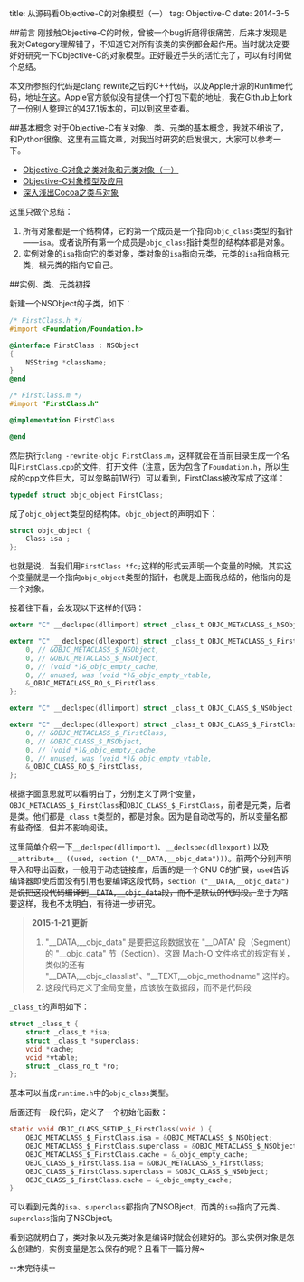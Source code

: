 title: 从源码看Objective-C的对象模型（一）
tag: Objective-C
date: 2014-3-5

##前言
刚接触Objective-C的时候，曾被一个bug折磨得很痛苦，后来才发现是我对Category理解错了，不知道它对所有该类的实例都会起作用。当时就决定要好好研究一下Objective-C的对象模型。正好最近手头的活忙完了，可以有时间做个总结。

本文所参照的代码是clang rewrite之后的C++代码，以及Apple开源的Runtime代码，地址[在这](http://www.opensource.apple.com/source/objc4/)。Apple官方貌似没有提供一个打包下载的地址，我在Github上fork了一份别人整理过的437.1版本的，可以到[这里](https://github.com/zqqf16/OBJC4-437.1-Runtime)查看。

##基本概念
对于Objective-C有关对象、类、元类的基本概念，我就不细说了，和Python很像。这里有三篇文章，对我当时研究的启发很大，大家可以参考一下。

* [Objective-C对象之类对象和元类对象（一）](http://blog.csdn.net/wzzvictory/article/details/8592492)
* [Objective-C对象模型及应用](http://blog.devtang.com/blog/2013/10/15/objective-c-object-model/)
* [深入浅出Cocoa之类与对象](http://www.cnblogs.com/kesalin/archive/2012/01/19/objc_class_object.html)

这里只做个总结：

1. 所有对象都是一个结构体，它的第一个成员是一个指向`objc_class`类型的指针——`isa`。或者说所有第一个成员是`objc_class`指针类型的结构体都是对象。
2. 实例对象的`isa`指向它的类对象，类对象的`isa`指向元类，元类的`isa`指向根元类，根元类的指向它自己。

##实例、类、元类初探

新建一个NSObject的子类，如下：

```objective-c
/* FirstClass.h */
#import <Foundation/Foundation.h>

@interface FirstClass : NSObject
{
    NSString *className;
}
@end

/* FirstClass.m */
#import "FirstClass.h"

@implementation FirstClass

@end
```

然后执行`clang -rewrite-objc FirstClass.m`，这样就会在当前目录生成一个名叫`FirstClass.cpp`的文件，打开文件（注意，因为包含了`Foundation.h`，所以生成的cpp文件巨大，可以忽略前1W行）可以看到，FirstClass被改写成了这样：
```c
typedef struct objc_object FirstClass;
```
成了`objc_object`类型的结构体。`objc_object`的声明如下：

```c
struct objc_object {
    Class isa ;
};
```

也就是说，当我们用`FirstClass *fc;`这样的形式去声明一个变量的时候，其实这个变量就是一个指向`objc_object`类型的指针，也就是上面我总结的，他指向的是一个对象。

接着往下看，会发现以下这样的代码：

```c
extern "C" __declspec(dllimport) struct _class_t OBJC_METACLASS_$_NSObject;

extern "C" __declspec(dllexport) struct _class_t OBJC_METACLASS_$_FirstClass __attribute__ ((used, section ("__DATA,__objc_data"))) = {
    0, // &OBJC_METACLASS_$_NSObject,
    0, // &OBJC_METACLASS_$_NSObject,
    0, // (void *)&_objc_empty_cache,
    0, // unused, was (void *)&_objc_empty_vtable,
    &_OBJC_METACLASS_RO_$_FirstClass,
};

extern "C" __declspec(dllimport) struct _class_t OBJC_CLASS_$_NSObject;

extern "C" __declspec(dllexport) struct _class_t OBJC_CLASS_$_FirstClass __attribute__ ((used, section ("__DATA,__objc_data"))) = {
    0, // &OBJC_METACLASS_$_FirstClass,
    0, // &OBJC_CLASS_$_NSObject,
    0, // (void *)&_objc_empty_cache,
    0, // unused, was (void *)&_objc_empty_vtable,
    &_OBJC_CLASS_RO_$_FirstClass,
};
```

根据字面意思就可以看明白了，分别定义了两个变量，`OBJC_METACLASS_$_FirstClass`和`OBJC_CLASS_$_FirstClass`，前者是元类，后者是类。他们都是`_class_t`类型的，都是对象。因为是自动改写的，所以变量名都有些奇怪，但并不影响阅读。

这里简单介绍一下`__declspec(dllimport)`、`__declspec(dllexport)` 以及 `__attribute__ ((used, section ("__DATA,__objc_data")))`。前两个分别声明导入和导出函数，一般用于动态链接库，后面的是一个GNU C的扩展，`used`告诉编译器即使后面没有引用也要编译这段代码，`section ("__DATA,__objc_data")`<s>是说把这段代码编译到`__DATA,__objc_data`段，而不是默认的代码段。</s>至于为啥要这样，我也不太明白，有待进一步研究。

> **2015-1-21 更新**
>
> 1. "\_\_DATA,\_\_objc_data" 是要把这段数据放在 "\_\_DATA" 段（Segment）的 "\_\_objc_data" 节（Section）。这跟 Mach-O 文件格式的规定有关，类似的还有 "\_\_DATA,\_\_objc_classlist"、"\_\_TEXT,\_\_objc_methodname" 这样的。
> 2. 这段代码定义了全局变量，应该放在数据段，而不是代码段

`_class_t`的声明如下：

```c
struct _class_t {
    struct _class_t *isa;
    struct _class_t *superclass;
    void *cache;
    void *vtable;
    struct _class_ro_t *ro;
};
```

基本可以当成`runtime.h`中的`objc_class`类型。

后面还有一段代码，定义了一个初始化函数：

```c
static void OBJC_CLASS_SETUP_$_FirstClass(void ) {
    OBJC_METACLASS_$_FirstClass.isa = &OBJC_METACLASS_$_NSObject;
    OBJC_METACLASS_$_FirstClass.superclass = &OBJC_METACLASS_$_NSObject;
    OBJC_METACLASS_$_FirstClass.cache = &_objc_empty_cache;
    OBJC_CLASS_$_FirstClass.isa = &OBJC_METACLASS_$_FirstClass;
    OBJC_CLASS_$_FirstClass.superclass = &OBJC_CLASS_$_NSObject;
    OBJC_CLASS_$_FirstClass.cache = &_objc_empty_cache;
}
```
可以看到元类的`isa`、`superclass`都指向了NSOBject，而类的`isa`指向了元类、`superclass`指向了NSObject。

看到这就明白了，类对象以及元类对象是编译时就会创建好的。那么实例对象是怎么创建的，实例变量是怎么保存的呢？且看下一篇分解~

--未完待续--
